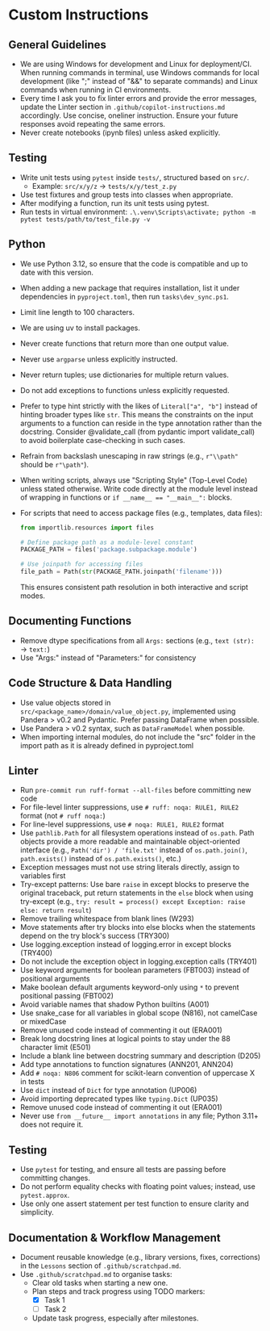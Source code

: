 # Custom Instructions

## General Guidelines

- We are using Windows for development and Linux for deployment/CI. When running commands in terminal, use Windows commands for local development (like ";" instead of "&&" to separate commands) and Linux commands when running in CI environments.
- Every time I ask you to fix linter errors and provide the error messages, update the Linter section in `.github/copilot-instructions.md` accordingly. Use concise, oneliner instruction. Ensure your future responses avoid repeating the same errors.
- Never create notebooks (ipynb files) unless asked explicitly.

## Testing  

- Write unit tests using `pytest` inside `tests/`, structured based on `src/`.  
  - Example: `src/x/y/z` → `tests/x/y/test_z.py`  
- Use test fixtures and group tests into classes when appropriate.  
- After modifying a function, run its unit tests using pytest.
- Run tests in virtual environment: `.\.venv\Scripts\activate; python -m pytest tests/path/to/test_file.py -v`

## Python

- We use Python 3.12, so ensure that the code is compatible and up to date with this version.
- When adding a new package that requires installation, list it under dependencies in `pyproject.toml`, then run `tasks\dev_sync.ps1`.
- Limit line length to 100 characters.
- We are using uv to install packages.
- Never create functions that return more than one output value.
- Never use `argparse` unless explicitly instructed.
- Never return tuples; use dictionaries for multiple return values.
- Do not add exceptions to functions unless explicitly requested.
- Prefer to type hint strictly with the likes of `Literal["a", "b"]` instead of hinting broader types like `str`. This means the constraints on the input arguments to a function can reside in the type annotation rather than the docstring. Consider @validate_call (from pydantic import validate_call) to avoid boilerplate case-checking in such cases.
- Refrain from backslash unescaping in raw strings (e.g., `r"\\path"` should be `r"\path"`).
- When writing scripts, always use "Scripting Style" (Top-Level Code) unless stated otherwise. Write code directly at the module level instead of wrapping in functions or `if __name__ == "__main__":` blocks.
- For scripts that need to access package files (e.g., templates, data files):

  ```python
  from importlib.resources import files
  
  # Define package path as a module-level constant
  PACKAGE_PATH = files('package.subpackage.module')
  
  # Use joinpath for accessing files
  file_path = Path(str(PACKAGE_PATH.joinpath('filename')))
  ```

  This ensures consistent path resolution in both interactive and script modes.

## Documenting Functions

- Remove dtype specifications from all `Args:` sections (e.g., `text (str):` → `text:`)
- Use "Args:" instead of "Parameters:" for consistency

## Code Structure & Data Handling

- Use value objects stored in `src/<package_name>/domain/value_object.py`, implemented using Pandera > v0.2 and Pydantic. Prefer passing DataFrame when possible.  
- Use Pandera > v0.2 syntax, such as `DataFrameModel` when possible.
- When importing internal modules, do not include the "src" folder in the import path as it is already defined in pyproject.toml

## Linter

- Run `pre-commit run ruff-format --all-files` before committing new code
- For file-level linter suppressions, use `# ruff: noqa: RULE1, RULE2` format (not `# ruff noqa:`)
- For line-level suppressions, use `# noqa: RULE1, RULE2` format
- Use `pathlib.Path` for all filesystem operations instead of `os.path`. Path objects provide a more readable and maintainable object-oriented interface (e.g., `Path('dir') / 'file.txt'` instead of `os.path.join()`, `path.exists()` instead of `os.path.exists()`, etc.)
- Exception messages must not use string literals directly, assign to variables first
- Try-except patterns: Use bare `raise` in except blocks to preserve the original traceback, put return statements in the `else` block when using try-except (e.g., `try: result = process() except Exception: raise else: return result`)
- Remove trailing whitespace from blank lines (W293)
- Move statements after try blocks into else blocks when the statements depend on the try block's success (TRY300)
- Use logging.exception instead of logging.error in except blocks (TRY400)
- Do not include the exception object in logging.exception calls (TRY401)
- Use keyword arguments for boolean parameters (FBT003) instead of positional arguments
- Make boolean default arguments keyword-only using `*` to prevent positional passing (FBT002)
- Avoid variable names that shadow Python builtins (A001)
- Use snake_case for all variables in global scope (N816), not camelCase or mixedCase
- Remove unused code instead of commenting it out (ERA001)
- Break long docstring lines at logical points to stay under the 88 character limit (E501)
- Include a blank line between docstring summary and description (D205)
- Add type annotations to function signatures (ANN201, ANN204)
- Add `# noqa: N806` comment for scikit-learn convention of uppercase X in tests
- Use `dict` instead of `Dict` for type annotation (UP006)
- Avoid importing deprecated types like `typing.Dict` (UP035)
- Remove unused code instead of commenting it out (ERA001)
- Never use `from __future__ import annotations` in any file; Python 3.11+ does not require it.

## Testing

- Use `pytest` for testing, and ensure all tests are passing before committing changes.
- Do not perform equality checks with floating point values; instead, use `pytest.approx`.
- Use only one assert statement per test function to ensure clarity and simplicity.

## Documentation & Workflow Management

- Document reusable knowledge (e.g., library versions, fixes, corrections) in the `Lessons` section of `.github/scratchpad.md`.  
- Use `.github/scratchpad.md` to organise tasks:  
  - Clear old tasks when starting a new one.  
  - Plan steps and track progress using TODO markers:  
    - [X] Task 1  
    - [ ] Task 2  
  - Update task progress, especially after milestones.